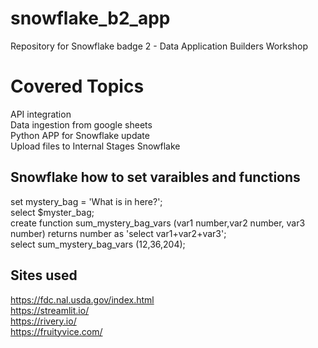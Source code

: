 # snowflake_b2_app
Repository for Snowflake badge 2 - Data Application Builders Workshop
# Covered Topics
API integration  <br />
Data ingestion from google sheets  <br />
Python APP for Snowflake update  <br />
Upload files to Internal Stages Snowflake <br />
## Snowflake how to set varaibles and functions
set mystery_bag = 'What is in here?';<br />
select $myster_bag;<br />
create function sum_mystery_bag_vars (var1 number,var2 number, var3 number) returns number as 'select var1+var2+var3';<br />
select sum_mystery_bag_vars (12,36,204);<br />
## Sites used
https://fdc.nal.usda.gov/index.html <br />
https://streamlit.io/ <br />
https://rivery.io/ <br />
https://fruityvice.com/ <br/>

